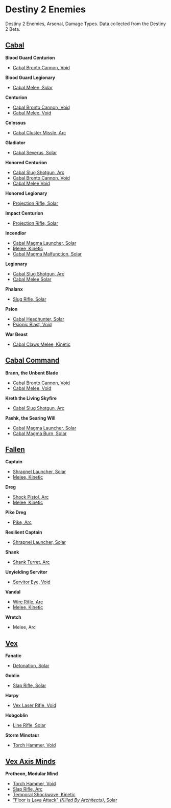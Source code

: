 # Destiny 2 Enemies

Destiny 2 Enemies, Arsenal, Damage Types. Data collected from the Destiny 2 Beta.

## [Cabal](http://imgur.com/a/gzqHS)

**Blood Guard Centurion**

- [Cabal Bronto Cannon, Void](http://i.imgur.com/GjpbNkA.png)

**Blood Guard Legionary**

- [Cabal Melee,	Solar](http://i.imgur.com/I3IaOYq.png)

**Centurion**

- [Cabal Bronto Cannon,	Void](http://i.imgur.com/28onFDs.png)
- [Cabal Melee, Void](http://i.imgur.com/kJtGGaN.jpg)

**Colossus**

- [Cabal Cluster Missle,	Arc](http://i.imgur.com/3k4xZZN.png)

**Gladiator**

- [Cabal Severus,	Solar](http://i.imgur.com/8PkeQbJ.png)

**Honored Centurion**

- [Cabal Slug Shotgun, Arc](http://i.imgur.com/iN9ABxr.png)
- [Cabal Bronto Cannon,	Void](http://i.imgur.com/j4zssbR.png)
- [Cabal Melee	Void](http://i.imgur.com/EaG2fWG.png)

**Honored Legionary**

- [Projection Rifle, Solar](http://i.imgur.com/eMTFi1b.png)

**Impact Centurion**

- [Projection Rifle, Solar](http://i.imgur.com/DKnN1rK.png)

**Incendior**

- [Cabal Magma Launcher, Solar](http://i.imgur.com/J9bmdON.png)
- [Melee,	Kinetic](http://i.imgur.com/ZNWIh6d.png)
- [Cabal Magma Malfunction,	Solar](http://i.imgur.com/Ob5ffs0.png)

**Legionary**

- [Cabal Slug Shotgun, Arc](http://i.imgur.com/4cHldUs.png)
- [Cabal Melee	Solar](http://i.imgur.com/9FG6A9n.png)

**Phalanx**

- [Slug Rifle, Solar](http://i.imgur.com/9SyCITv.png)

**Psion**

- [Cabal Headhunter, Solar](http://i.imgur.com/ijebbqk.png)
- [Psionic Blast,	Void](http://i.imgur.com/fNomqjq.png)

**War Beast**

- [Cabal Claws Melee, Kinetic](http://i.imgur.com/emKGXZY.png)

## [Cabal Command](http://imgur.com/a/GYbLb)

**Brann, the Unbent Blade**

- [Cabal Bronto Cannon,	Void](http://i.imgur.com/UoLjH2G.png)
- [Cabal Melee,	Void](http://i.imgur.com/Xk7grWX.png)

**Kreth the Living Skyfire**

- [Cabal Slug Shotgun, Arc](http://i.imgur.com/bVMCy6a.png)	

**Pashk, the Searing Will**

- [Cabal Magma Launcher, Solar](http://i.imgur.com/ZB9fVJ3.png)
- [Cabal Magma Burn, Solar](http://i.imgur.com/pBvFKMT.png)

## [Fallen](http://imgur.com/a/XPmKW)

**Captain**

- [Shrapnel Launcher, Solar](http://i.imgur.com/wvuGdV9.png)
- [Melee, Kinetic](http://i.imgur.com/ARg2n6j.png)

**Dreg**

- [Shock Pistol, Arc](http://i.imgur.com/WNqiaDW.png)
- [Melee,	Kinetic](http://i.imgur.com/Ns0j5D3.png)

**Pike Dreg**

- [Pike, Arc](http://i.imgur.com/hsx7iiv.png)

**Resilient Captain**

- [Shrapnel Launcher,	Solar](http://i.imgur.com/HXGAQvW.png)

**Shank**

- [Shank Turret, Arc](http://i.imgur.com/HU1WfST.png)		

**Unyielding Servitor**

- [Servitor Eye, Void](http://i.imgur.com/trSftIJ.png)			

**Vandal**

- [Wire Rifle, Arc](http://i.imgur.com/zM738nf.png)
- [Melee,	Kinetic](http://i.imgur.com/JaoBbGH.png)

**Wretch**

- Melee,	Arc

## [Vex](http://imgur.com/a/AGUF8)

**Fanatic**

- [Detonation,	Solar](http://i.imgur.com/UnIrAbB.png)

**Goblin**

- [Slap Rifle, Solar](http://i.imgur.com/JvNrILd.png)		

**Harpy**

- [Vex Laser Rifle,	Void](http://i.imgur.com/jv8Heif.png)

**Hobgoblin**

- [Line Rifle, Solar](http://i.imgur.com/79TeOfu.png)		

**Storm Minotaur**

- [Torch Hammer, Void](http://i.imgur.com/2rYkn4W.png)				

## [Vex Axis Minds](http://imgur.com/a/jcupk)

**Protheon, Modular Mind**

- [Torch Hammer, Void](http://i.imgur.com/gZtpIOs.png)
- [Slap Rifle,	Arc](http://i.imgur.com/T6UKEXO.png)
- [Temporal Shockwave, Kinetic](http://i.imgur.com/hD2AcHv.png)
- ["Floor is Lava Attack" _(Killed By Architects)_, Solar](http://i.imgur.com/EvAPjWi.png)
